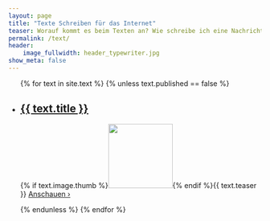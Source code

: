 ```yaml
---
layout: page
title: "Texte Schreiben für das Internet"
teaser: Worauf kommt es beim Texten an? Wie schreibe ich eine Nachricht und wie ein Interview? Wie formuliere ich meine Texte für soziale Medien? Welche Werkzeuge und Software bringen mich weiter? Unsere Anleitungen, Videos und Tipps unterstützen Sie beim digitalen Publizieren.
permalink: /text/
header:
    image_fullwidth: header_typewriter.jpg
show_meta: false
---
```


<ul class="no-bullet">
{% for text in site.text %}
{% unless text.published == false %}
<li class="clearfix">
<h2><a href="{{ site.url }}{{ text.url }}">{{ text.title }}</a>
</h2>
<p>{% if text.image.thumb %}<a href="{{ site.url }}{{ text.url }}"><img class="left" src="{{ site.urlimg }}{{ text.image.thumb }}" alt="" width="128" height="128"></a>{% endif %}{{ text.teaser }} <a href="{{ site.url }}{{ text.url }}">Anschauen ›</a></p>
</li>
{% endunless %}
{% endfor %}
</ul>
